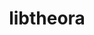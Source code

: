 ---
title: "libtheora"
layout: cache
categories: [package, v0.18.1]
meta: {"versions": ["1.1.1"], "compilers": ["gcc@=7.3.1", "gcc@=7.5.0"], "oss": ["amzn2", "ubuntu18.04"], "platforms": ["linux"], "targets": ["aarch64", "graviton2", "x86_64", "x86_64_v3", "x86_64_v4"], "stacks": ["aws-isc", "aws-isc-aarch64", "data-vis-sdk", "root"], "num_specs": 5, "num_specs_by_stack": {"aws-isc": 2, "root": 5, "data-vis-sdk": 1, "aws-isc-aarch64": 2}}
spec_details: [{"hash": "xvnwzcwsroefvfwswxpdlexrwmng35ih", "compiler": "gcc@=7.3.1", "versions": ["1.1.1"], "os": "amzn2", "platform": "linux", "target": "x86_64_v3", "variants": ["~doc", "patches=057836e,8b1f256,ff8478d"], "stacks": ["aws-isc", "root"], "size": "-", "tarball": "https://binaries.spack.io/releases/v0.18.1/build_cache/linux-amzn2-x86_64_v3/gcc-7.3.1/libtheora-1.1.1/linux-amzn2-x86_64_v3-gcc-7.3.1-libtheora-1.1.1-xvnwzcwsroefvfwswxpdlexrwmng35ih.spack"}, {"hash": "kkfd5do6virebsxa5uj6wdiev46odmp2", "compiler": "gcc@=7.5.0", "versions": ["1.1.1"], "os": "ubuntu18.04", "platform": "linux", "target": "x86_64", "variants": ["~doc", "patches=057836e,8b1f256,ff8478d"], "stacks": ["data-vis-sdk", "root"], "size": "-", "tarball": "https://binaries.spack.io/releases/v0.18.1/build_cache/linux-ubuntu18.04-x86_64/gcc-7.5.0/libtheora-1.1.1/linux-ubuntu18.04-x86_64-gcc-7.5.0-libtheora-1.1.1-kkfd5do6virebsxa5uj6wdiev46odmp2.spack"}, {"hash": "rcwb7bvkq2qapg3vfdm3fhbbz4lwqdcw", "compiler": "gcc@=7.3.1", "versions": ["1.1.1"], "os": "amzn2", "platform": "linux", "target": "x86_64_v4", "variants": ["~doc", "patches=057836e,8b1f256,ff8478d"], "stacks": ["aws-isc", "root"], "size": "-", "tarball": "https://binaries.spack.io/releases/v0.18.1/build_cache/linux-amzn2-x86_64_v4/gcc-7.3.1/libtheora-1.1.1/linux-amzn2-x86_64_v4-gcc-7.3.1-libtheora-1.1.1-rcwb7bvkq2qapg3vfdm3fhbbz4lwqdcw.spack"}, {"hash": "csgxoz2nho24fkn5gysvnqtrqm62zvxn", "compiler": "gcc@=7.3.1", "versions": ["1.1.1"], "os": "amzn2", "platform": "linux", "target": "aarch64", "variants": ["~doc", "patches=057836e,8b1f256,ff8478d"], "stacks": ["root", "aws-isc-aarch64"], "size": "-", "tarball": "https://binaries.spack.io/releases/v0.18.1/build_cache/linux-amzn2-aarch64/gcc-7.3.1/libtheora-1.1.1/linux-amzn2-aarch64-gcc-7.3.1-libtheora-1.1.1-csgxoz2nho24fkn5gysvnqtrqm62zvxn.spack"}, {"hash": "qtg77cc37aqx4hnd4qldje2ycktfozj6", "compiler": "gcc@=7.3.1", "versions": ["1.1.1"], "os": "amzn2", "platform": "linux", "target": "graviton2", "variants": ["~doc", "patches=057836e,8b1f256,ff8478d"], "stacks": ["root", "aws-isc-aarch64"], "size": "-", "tarball": "https://binaries.spack.io/releases/v0.18.1/build_cache/linux-amzn2-graviton2/gcc-7.3.1/libtheora-1.1.1/linux-amzn2-graviton2-gcc-7.3.1-libtheora-1.1.1-qtg77cc37aqx4hnd4qldje2ycktfozj6.spack"}]
---